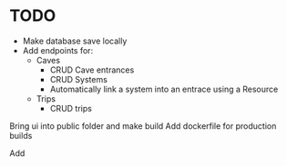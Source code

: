 # TODO

* Make database save locally
* Add endpoints for:
    * Caves
        * CRUD Cave entrances
        * CRUD Systems
        * Automatically link a system into an entrace using a Resource
    * Trips
        * CRUD trips

Bring ui into public folder and make build
Add dockerfile for production builds

Add 